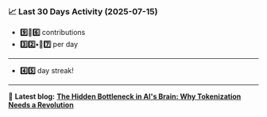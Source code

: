 <!--START_STATS-->
### 📈 Last 30 Days Activity (2025-07-15)  
- **9️⃣🎱6️⃣** contributions  
- **3️⃣2️⃣•🎱7️⃣** per day
---
- **4️⃣5️⃣** day streak!
---
📝 **Latest blog:** [**The Hidden Bottleneck in AI's Brain: Why Tokenization Needs a Revolution**](https://andriak.com/blog/tokenization-revolution)
<!--END_STATS-->
